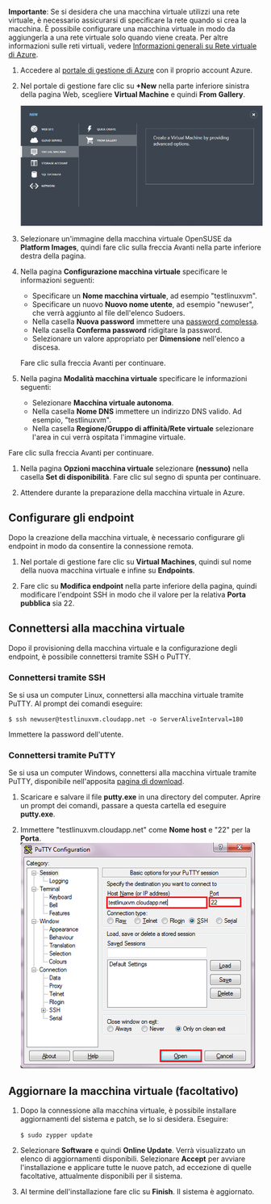 <properties writer="kathydav" editor="tysonn" manager="jeffreyg" />

**Importante**: Se si desidera che una macchina virtuale utilizzi una rete virtuale, è necessario assicurarsi di specificare la rete quando si crea la macchina. È possibile configurare una macchina virtuale in modo da aggiungerla a una rete virtuale solo quando viene creata. Per altre informazioni sulle reti virtuali, vedere [Informazioni generali su Rete virtuale di Azure][Informazioni generali su Rete virtuale di Azure].

1.  Accedere al [portale di gestione di Azure][portale di gestione di Azure] con il proprio account Azure.

2.  Nel portale di gestione fare clic su **+New** nella parte inferiore sinistra della pagina Web, scegliere **Virtual Machine** e quindi **From Gallery**.

    ![Creare una nuova macchina virtuale][Creare una nuova macchina virtuale]

3.  Selezionare un'immagine della macchina virtuale OpenSUSE da **Platform Images**, quindi fare clic sulla freccia Avanti nella parte inferiore destra della pagina.

4.  Nella pagina **Configurazione macchina virtuale** specificare le informazioni seguenti:

    -   Specificare un **Nome macchina virtuale**, ad esempio "testlinuxvm".
    -   Specificare un nuovo **Nuovo nome utente**, ad esempio "newuser", che verrà aggiunto al file dell'elenco Sudoers.
    -   Nella casella **Nuova password** immettere una [password complessa][password complessa].
    -   Nella casella **Conferma password** ridigitare la password.
    -   Selezionare un valore appropriato per **Dimensione** nell'elenco a discesa.

    Fare clic sulla freccia Avanti per continuare.

5.  Nella pagina **Modalità macchina virtuale** specificare le informazioni seguenti:

    -   Selezionare **Macchina virtuale autonoma**.
    -   Nella casella **Nome DNS** immettere un indirizzo DNS valido. Ad esempio, "testlinuxvm".
    -   Nella casella **Regione/Gruppo di affinità/Rete virtuale** selezionare l'area in cui verrà ospitata l'immagine virtuale.

Fare clic sulla freccia Avanti per continuare.

1.  Nella pagina **Opzioni macchina virtuale** selezionare **(nessuno)** nella casella **Set di disponibilità**. Fare clic sul segno di spunta per continuare.

2.  Attendere durante la preparazione della macchina virtuale in Azure.

## Configurare gli endpoint

Dopo la creazione della macchina virtuale, è necessario configurare gli endpoint in modo da consentire la connessione remota.

1.  Nel portale di gestione fare clic su **Virtual Machines**, quindi sul nome della nuova macchina virtuale e infine su **Endpoints**.

2.  Fare clic su **Modifica endpoint** nella parte inferiore della pagina, quindi modificare l'endpoint SSH in modo che il valore per la relativa **Porta pubblica** sia 22.

## Connettersi alla macchina virtuale

Dopo il provisioning della macchina virtuale e la configurazione degli endpoint, è possibile connettersi tramite SSH o PuTTY.

### Connettersi tramite SSH

Se si usa un computer Linux, connettersi alla macchina virtuale tramite PuTTY. Al prompt dei comandi eseguire:

    $ ssh newuser@testlinuxvm.cloudapp.net -o ServerAliveInterval=180

Immettere la password dell'utente.

### Connettersi tramite PuTTY

Se si usa un computer Windows, connettersi alla macchina virtuale tramite PuTTY, disponibile nell'apposita [pagina di download][pagina di download].

1.  Scaricare e salvare il file **putty.exe** in una directory del computer. Aprire un prompt dei comandi, passare a questa cartella ed eseguire **putty.exe**.

2.  Immettere "testlinuxvm.cloudapp.net" come **Nome host** e "22" per la **Porta**.
    ![PuTTY Screen][PuTTY Screen]

## Aggiornare la macchina virtuale (facoltativo)

1.  Dopo la connessione alla macchina virtuale, è possibile installare aggiornamenti del sistema e patch, se lo si desidera. Eseguire:

    `$ sudo zypper update`

2.  Selezionare **Software** e quindi **Online Update**. Verrà visualizzato un elenco di aggiornamenti disponibili. Selezionare **Accept** per avviare l'installazione e applicare tutte le nuove patch, ad eccezione di quelle facoltative, attualmente disponibili per il sistema.

3.  Al termine dell'installazione fare clic su **Finish**. Il sistema è aggiornato.

  [Informazioni generali su Rete virtuale di Azure]: http://go.microsoft.com/fwlink/p/?LinkID=294063
  [portale di gestione di Azure]: http://manage.windowsazure.com
  [Creare una nuova macchina virtuale]: ./media/create-and-configure-opensuse-vm-in-portal/CreateVM.png
  [password complessa]: http://msdn.microsoft.com/it-it/library/ms161962.aspx
  [pagina di download]: http://www.puttyssh.org/download.html
  [PuTTY Screen]: ./media/create-and-configure-opensuse-vm-in-portal/putty.png
